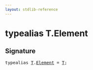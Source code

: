 ```yaml
---
layout: stdlib-reference
---
```


# typealias T\.Element

## Signature

<pre>
<span class='code_keyword'>typealias</span> <a href="index.md#typeparam-T" class="code_type">T</a>.<a href="element-0.md" class="code_type">Element</a> = <a href="index.md#typeparam-T" class="code_type">T</a>;
</pre>


<script>
// Fix .md links to .html when on ReadTheDocs
if (window.location.hostname.includes('readthedocs') || 
    window.location.hostname.includes('rtfd.io')) {
  document.addEventListener('DOMContentLoaded', function() {
    const links = document.querySelectorAll('a');
    links.forEach(link => {
      if (link.getAttribute('href') && link.getAttribute('href').endsWith('.md')) {
        link.href = link.href.replace(/\.md($|#|\?)/, '.html$1');
      }
    });
  });
}
</script>
